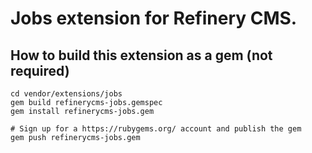 # Jobs extension for Refinery CMS.

## How to build this extension as a gem (not required)

    cd vendor/extensions/jobs
    gem build refinerycms-jobs.gemspec
    gem install refinerycms-jobs.gem

    # Sign up for a https://rubygems.org/ account and publish the gem
    gem push refinerycms-jobs.gem
